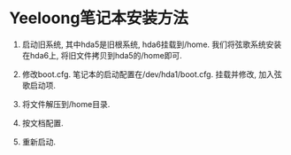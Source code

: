 # Yeeloong笔记本安装方法 #

1. 启动旧系统, 其中hda5是旧根系统, hda6挂载到/home. 我们将弦歌系统安装在hda6上, 将旧文件拷贝到hda5的/home即可.

2. 修改boot.cfg. 笔记本的启动配置在/dev/hda1/boot.cfg. 挂载并修改, 加入弦歌启动项.

3. 将文件解压到/home目录.

4. 按文档配置.

5. 重新启动.